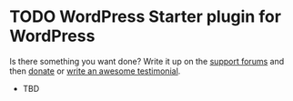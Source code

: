 # TODO WordPress Starter plugin for WordPress

Is there something you want done? Write it up on the [support forums](http://wordpress.org/support/plugin/wordpress-starter) and then [donate](http://aihr.us/about-aihrus/donate/) or [write an awesome testimonial](http://aihr.us/about-aihrus/testimonials/add-testimonial/).

* TBD